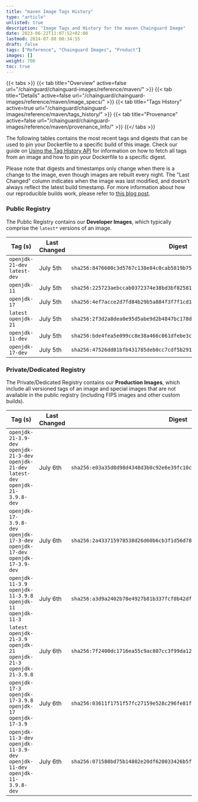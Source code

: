```yaml
---
title: "maven Image Tags History"
type: "article"
unlisted: true
description: "Image Tags and History for the maven Chainguard Image"
date: 2023-06-22T11:07:52+02:00
lastmod: 2024-07-08 00:34:55
draft: false
tags: ["Reference", "Chainguard Images", "Product"]
images: []
weight: 700
toc: true
---
```


{{< tabs >}}
{{< tab title="Overview" active=false url="/chainguard/chainguard-images/reference/maven/" >}}
{{< tab title="Details" active=false url="/chainguard/chainguard-images/reference/maven/image_specs/" >}}
{{< tab title="Tags History" active=true url="/chainguard/chainguard-images/reference/maven/tags_history/" >}}
{{< tab title="Provenance" active=false url="/chainguard/chainguard-images/reference/maven/provenance_info/" >}}
{{</ tabs >}}

The following tables contains the most recent tags and digests that can be used to pin your Dockerfile to a specific build of this image. Check our guide on [Using the Tag History API](/chainguard/chainguard-images/using-the-tag-history-api/) for information on how to fetch all tags from an image and how to pin your Dockerfile to a specific digest.

Please note that digests and timestamps only change when there is a change to the image, even though images are rebuilt every night. The "Last Changed" column indicates when the image was last modified, and doesn't always reflect the latest build timestamp. For more information about how our reproducible builds work, please refer to [this blog post](https://www.chainguard.dev/unchained/reproducing-chainguards-reproducible-image-builds).

### Public Registry
The Public Registry contains our **Developer Images**, which typically comprise the `latest*` versions of an image.

| Tag (s)                        | Last Changed | Digest                                                                    |
|--------------------------------|--------------|---------------------------------------------------------------------------|
|  `openjdk-21-dev` `latest-dev` | July 5th     | `sha256:8476600c3d5767c138e84c0cab5819b75a0f778a9a8f79cd6b5fb2051fe4cfbf` |
|  `openjdk-11`                  | July 5th     | `sha256:225723aebccab0372374e38bd3bf825818883114f3399a118b42182591071478` |
|  `openjdk-17`                  | July 5th     | `sha256:4ef7acce2d7fd84b29b5a884f3f7f1cd126bc879572f78f03a431b0b9eea3264` |
|  `latest` `openjdk-21`         | July 5th     | `sha256:2f3d2a8dea0e95d5abe9d2b4847bc178d78045235ac20d86771ec5fa300378ae` |
|  `openjdk-11-dev`              | July 5th     | `sha256:bde4fea5e099cc8e38a466c061dfebe3c6dbcc0f7135375d9a3a99b66a5bdba6` |
|  `openjdk-17-dev`              | July 5th     | `sha256:47526dd81bfb431785deb0cc7cdf5b2917886552d0013a2de2de85c5969525ee` |


### Private/Dedicated Registry
The Private/Dedicated Registry contains our **Production Images**, which include all versioned tags of an image and special images that are not available in the public registry (including FIPS images and other custom builds).

| Tag (s)                                                                                       | Last Changed | Digest                                                                    |
|-----------------------------------------------------------------------------------------------|--------------|---------------------------------------------------------------------------|
|  `openjdk-21-3.9-dev` `openjdk-21-3-dev` `openjdk-21-dev` `latest-dev` `openjdk-21-3.9.8-dev` | July 6th     | `sha256:e03a35d8d98d4348d3b0c92e6e39fc10c79c361eface19ec5028615107c417c5` |
|  `openjdk-17-3.9.8-dev` `openjdk-17-3-dev` `openjdk-17-dev` `openjdk-17-3.9-dev`              | July 6th     | `sha256:2a433715978538d26d60b6cb3f1d56d7856325e3532a7a4f6196058d9f4bd39a` |
|  `openjdk-11-3.9` `openjdk-11-3.9.8` `openjdk-11` `openjdk-11-3`                              | July 6th     | `sha256:a3d9a2402b78e4927b81b337fcf0b42dfedb42d8703d6aefcb6070baed193036` |
|  `latest` `openjdk-21-3.9` `openjdk-21` `openjdk-21-3` `openjdk-21-3.9.8`                     | July 6th     | `sha256:7f2400dc1716ea55c9ac807cc3f99da12b5c76b30d6ac96c543560b4c7ea7c4a` |
|  `openjdk-17-3` `openjdk-17-3.9.8` `openjdk-17` `openjdk-17-3.9`                              | July 6th     | `sha256:03611f1751f57fc27159e528c296fe81f2765c237ce6a9a02218c4755a9f56ad` |
|  `openjdk-11-3-dev` `openjdk-11-3.9-dev` `openjdk-11-dev` `openjdk-11-3.9.8-dev`              | July 6th     | `sha256:071580bd75b14802e20df620033426b5f73a0362b310eb15df6c948fe7614c03` |

